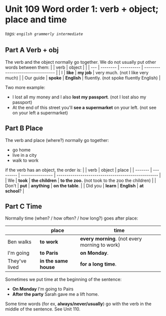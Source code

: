 # Unit 109 Word order 1: verb + object; place and time
###### tags: `engilsh grammerly intermediate`

## Part A Verb + obj
The verb and the object normally go together. We do not usually put other words between them:
|     | verb     | object     |                                   |
| --- | -------- | ---------- | --------------------------------- |
| I   | **like** | **my job** | very much. (not I like very much) |
| Our guide      | **spoke**          | **English**           | fluently. (not spoke fluently English)                        |

Two more example:
- I lost all my money and I also **lost my passport**. (not I lost also my passport)
- At the end of this street you'll **see a supermarket** on your left. (not see on your left a supermarket)

## Part B Place
The verb and place (where?) normally go together:
- go home
- live in a city
- walk to work

if the verb has an object, the order is:
|         | verb      | object           | place                                               |
| ------- | --------- | ---------------- | --------------------------------------------------- |
| We      | **took**  | **the children** | **to the zoo.**  (not took to the zoo the children) |
| Don't   | **put**   | **anything**     | **on the table**.                                   |
| Did you | **learn** | **English**      | **at school**?                                      |

## Part C Time
Normally time (when? / how often? / how long?) goes after place:

|           | place        | time                                           |
| --------- | ------------ | ---------------------------------------------- |
| Ben walks | **to work**  | **every morning**. (not every morning to work) |
| I'm going | **to Paris** | **on Monday**.                                 |
| They've lived          | **in the same house**             | **for a long time**.                                               |

Sometimes we put time at the beginning of the sentence:
- **On Monday** I'm going to Pairs
- **After the party** Sarah gave me a lift home.

Some time words (for ex, **always/never/usually**) go with the verb in the middle of the sentence. See Unit 110.
